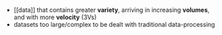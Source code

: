 - [[data]] that contains greater **variety**, arriving in increasing **volumes**, and with more **velocity** (3Vs)
- datasets too large/complex to be dealt with traditional data-processing